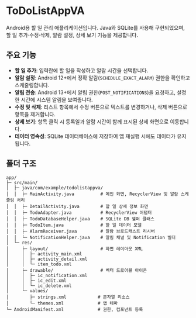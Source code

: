 # ToDoListAppVA

Android용 할 일 관리 애플리케이션입니다. Java와 SQLite를 사용해 구현되었으며, 할 일 추가·수정·삭제, 알람 설정, 상세 보기 기능을 제공합니다.

## 주요 기능

- **할 일 추가**: 입력란에 할 일을 작성하고 알람 시간을 선택합니다.  
- **알람 설정**: Android 12+에서 정확 알람(`SCHEDULE_EXACT_ALARM`) 권한을 확인하고 스케줄링합니다.  
- **알림 전송**: Android 13+에서 알림 권한(`POST_NOTIFICATIONS`)을 요청하고, 설정한 시간에 시스템 알림을 보여줍니다.  
- **수정 및 삭제**: 리스트 항목에서 수정 버튼으로 텍스트를 변경하거나, 삭제 버튼으로 항목을 제거합니다.  
- **상세 보기**: 항목 클릭 시 등록일과 알람 시간이 함께 표시된 상세 화면으로 이동합니다.  
- **데이터 영속성**: SQLite 데이터베이스에 저장하여 앱 재실행 시에도 데이터가 유지됩니다.

## 폴더 구조

```text
app/
├─ src/main/
│  ├─ java/com/example/todolistappva/
│  │  ├─ MainActivity.java          # 메인 화면, RecyclerView 및 알람 스케줄링 처리
│  │  ├─ DetailActivity.java        # 할 일 상세 정보 화면
│  │  ├─ TodoAdapter.java           # RecyclerView 어댑터
│  │  ├─ TodoDatabaseHelper.java    # SQLite DB 헬퍼 클래스
│  │  ├─ TodoItem.java              # 할 일 데이터 모델
│  │  ├─ AlarmReceiver.java         # 알람 브로드캐스트 리시버
│  │  └─ NotificationHelper.java    # 알림 채널 및 Notification 빌더
│  └─ res/
│     ├─ layout/                    # 화면 레이아웃 XML
│     │  ├─ activity_main.xml
│     │  ├─ activity_detail.xml
│     │  └─ item_todo.xml
│     ├─ drawable/                  # 벡터 드로어블 아이콘
│     │  ├─ ic_notification.xml
│     │  ├─ ic_edit.xml
│     │  └─ ic_delete.xml
│     └─ values/
│        ├─ strings.xml            # 문자열 리소스
│        └─ themes.xml             # 앱 테마
└─ AndroidManifest.xml             # 권한, 컴포넌트 등록
